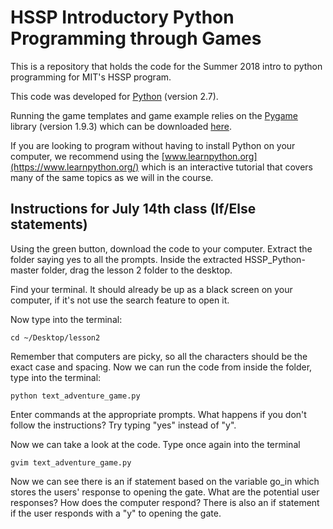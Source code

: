 # HSSP Introductory Python Programming through Games

This is a repository that holds the code for the Summer 2018 intro to python programming for MIT's HSSP program.

This code was developed for [Python](https://www.python.org/downloads/) (version 2.7).

Running the game templates and game example relies on the [Pygame](https://www.pygame.org/wiki/GettingStarted) library (version 1.9.3) which can be downloaded [here](https://www.pygame.org/download.shtml).

If you are looking to program without having to install Python on your computer, we recommend using the [www.learnpython.org](https://www.learnpython.org/) which is an interactive tutorial that covers many of the same topics as we will in the course.


## Instructions for July 14th class (If/Else statements)

Using the green button, download the code to your computer. Extract the folder saying yes to all the prompts. Inside the extracted HSSP_Python-master folder, drag the lesson 2 folder to the desktop.

Find your terminal. It should already be up as a black screen on your computer, if it's not use the search feature to open it.

Now type into the terminal:

```
cd ~/Desktop/lesson2
```

Remember that computers are picky, so all the characters should be the exact case and spacing.
Now we can run the code from inside the folder, type into the terminal:

```
python text_adventure_game.py 
```

Enter commands at the appropriate prompts. What happens if you don't follow the instructions? Try typing "yes" instead of "y".

Now we can take a look at the code. Type once again into the terminal

```
gvim text_adventure_game.py 
```

Now we can see there is an if statement based on the variable go_in which stores the users' response to opening the gate. What are the potential user responses? How does the computer respond? There is also an if statement if the user responds with a "y" to opening the gate.


